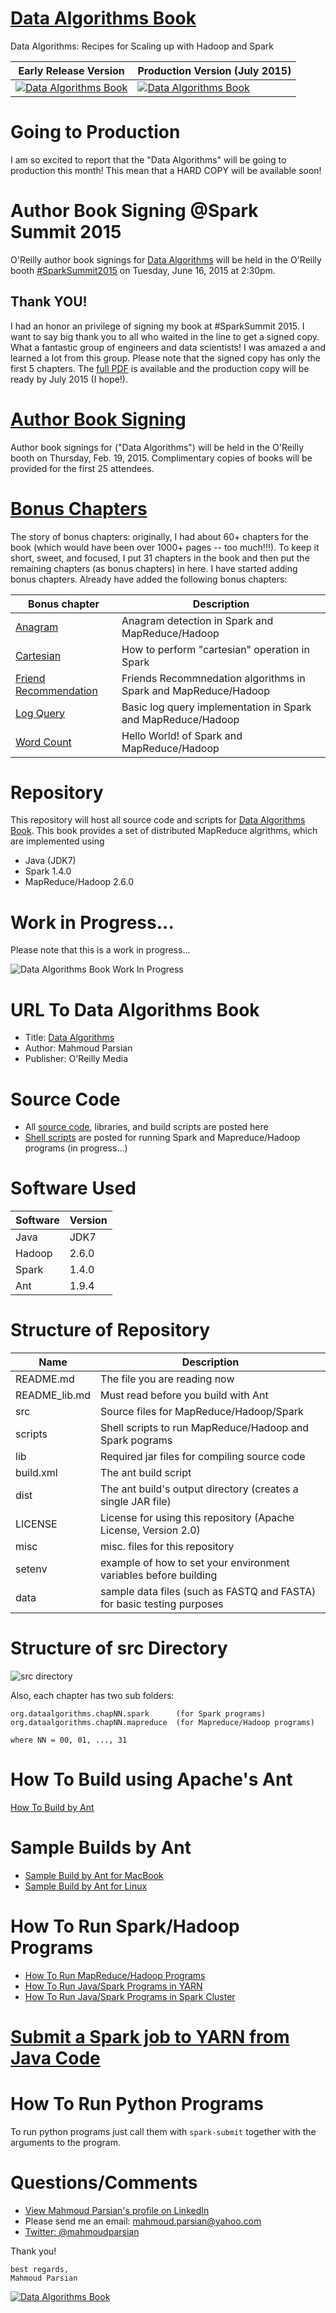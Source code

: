[Data Algorithms Book](http://shop.oreilly.com/product/0636920033950.do)
======================
Data Algorithms: Recipes for Scaling up with Hadoop and Spark


Early Release Version                                                                              | Production Version (July 2015)
---------------------------------------------------------------------------------------------------|-------------------------------
[![Data Algorithms Book](./misc/da_small.gif)](http://shop.oreilly.com/product/0636920033950.do)   | [![Data Algorithms Book](./misc/da_book3.jpeg)](http://shop.oreilly.com/product/0636920033950.do)
 
Going to Production
===================
I am so excited to report that the "Data Algorithms" will be going to production this month!
This mean that a HARD COPY will be available soon!
  

Author Book Signing @Spark Summit 2015
=====================================
O'Reilly author book signings for 
[Data Algorithms](http://shop.oreilly.com/product/0636920033950.do) 
will be held in the O'Reilly booth 
[#SparkSummit2015](https://twitter.com/hashtag/sparksummit2015) 
on Tuesday, June 16, 2015 at 2:30pm.

Thank YOU!
----------
I had an honor an privilege of signing my book at #SparkSummit 2015. I want to say big thank you 
to all who waited in the line to get a signed copy. What a fantastic group of engineers and 
data scientists! I was amazed a and learned a lot from this group. Please note that the signed copy
has only the first 5 chapters. The [full PDF](http://shop.oreilly.com/product/0636920033950.do) is 
available and the production copy will be ready by July 2015 (I hope!).

[Author Book Signing](http://strataconf.com/big-data-conference-ca-2015/public/content/author-signings)
====================
Author book signings for ("Data Algorithms") will be held in the O'Reilly booth on Thursday, Feb. 19, 2015.
Complimentary copies of books will be provided for the first 25 attendees. 

[Bonus Chapters](https://github.com/mahmoudparsian/data-algorithms-book/tree/master/src/main/java/org/dataalgorithms/bonus)
================
The story of bonus chapters: originally, I had about 60+ chapters for the book (which would 
have been over 1000+ pages -- too much!!!). To keep it short, sweet, and focused, I put 31 
chapters in the book and then put the remaining chapters (as bonus chapters) in here.  I have 
started adding bonus chapters. Already have added the following bonus chapters:

Bonus chapter                                                                                                                                          | Description
-------------------------------------------------------------------------------------------------------------------------------------------------------|---------------------------------------------------------------
[Anagram](https://github.com/mahmoudparsian/data-algorithms-book/tree/master/src/main/java/org/dataalgorithms/bonus/anagram)                           | Anagram detection in Spark and MapReduce/Hadoop
[Cartesian](https://github.com/mahmoudparsian/data-algorithms-book/tree/master/src/main/java/org/dataalgorithms/bonus/cartesian)                       | How to perform "cartesian" operation in Spark
[Friend Recommendation](https://github.com/mahmoudparsian/data-algorithms-book/tree/master/src/main/java/org/dataalgorithms/bonus/friendrecommendation) | Friends Recommnedation algorithms in Spark and MapReduce/Hadoop 
[Log Query](https://github.com/mahmoudparsian/data-algorithms-book/tree/master/src/main/java/org/dataalgorithms/bonus/logquery)                         | Basic log query implementation  in Spark and MapReduce/Hadoop  
[Word Count](https://github.com/mahmoudparsian/data-algorithms-book/tree/master/src/main/java/org/dataalgorithms/bonus/wordcount)                       | Hello World! of Spark and MapReduce/Hadoop   


Repository
==========
This repository will host all source code and scripts for
[Data Algorithms Book](http://shop.oreilly.com/product/0636920033950.do).
This book provides a set of distributed MapReduce algrithms, which are implemented using
* Java (JDK7)
* Spark 1.4.0
* MapReduce/Hadoop 2.6.0

Work in Progress...
===================
Please note that this is a work in progress...

![Data Algorithms Book Work In Progress](./misc/work_in_progress2.jpeg)


URL To Data Algorithms Book
===========================
* Title: [Data Algorithms](http://shop.oreilly.com/product/0636920033950.do)
* Author: Mahmoud Parsian
* Publisher: O'Reilly Media


Source Code
===========
* All [source code](./src), libraries, and build scripts are posted here
* [Shell scripts](./scripts) are posted for running Spark and Mapreduce/Hadoop programs (in progress...)


Software Used
=============

Software | Version
---------|--------
Java     | JDK7
Hadoop   | 2.6.0
Spark    | 1.4.0
Ant      | 1.9.4


Structure of Repository
=======================

Name          | Description
--------------|------------
README.md     | The file you are reading now
README_lib.md | Must read before you build with Ant
src           | Source files for MapReduce/Hadoop/Spark
scripts       | Shell scripts to run MapReduce/Hadoop and Spark pograms
lib           | Required jar files for compiling source code
build.xml     | The ant build script
dist          | The ant build's output directory (creates a single JAR file)
LICENSE       | License for using this repository (Apache License, Version 2.0)
misc          | misc. files for this repository
setenv        | example of how to set your environment variables before building
data          | sample data files (such as FASTQ and FASTA) for basic testing purposes

Structure of src Directory
==========================
![src directory](./misc/source_tree.png)

Also, each chapter has two sub folders:
```
org.dataalgorithms.chapNN.spark      (for Spark programs)
org.dataalgorithms.chapNN.mapreduce  (for Mapreduce/Hadoop programs)

where NN = 00, 01, ..., 31
```

How To Build using Apache's Ant
===============================
[How To Build by Ant](./misc/how_to_build_with_ant.md)


Sample Builds by Ant
====================
* [Sample Build by Ant for MacBook](./misc/sample_build_mac.txt)
* [Sample Build by Ant for Linux](./misc/sample_build_linux.txt)


How To Run Spark/Hadoop Programs
================================
* [How To Run MapReduce/Hadoop Programs](./misc/how_to_run_hadoop_programs.sh)
* [How To Run Java/Spark Programs in YARN](./misc/how_to_run_spark_in_yarn.sh)
* [How To Run Java/Spark Programs in Spark Cluster](./misc/how_to_run_spark_in_spark_cluster.sh)


[Submit a Spark job to YARN from Java Code](./misc/how-to-submit-spark-job-to-yarn-from-java-code.md)
===========================================


How To Run Python Programs
==========================
To run python programs just call them with `spark-submit` together with the arguments to the program.

 
Questions/Comments
==================
* [View Mahmoud Parsian's profile on LinkedIn](http://www.linkedin.com/in/mahmoudparsian)
* Please send me an email: mahmoud.parsian@yahoo.com
* [Twitter: @mahmoudparsian](http://twitter.com/mahmoudparsian) 

Thank you!
````
best regards,
Mahmoud Parsian
````

[![Data Algorithms Book](./misc/data_algorithms_image.jpg)](http://shop.oreilly.com/product/0636920033950.do)
